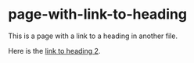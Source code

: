 # page-with-link-to-heading

This is a page with a link to a heading in another file.

Here is the [link to heading 2](new-name.md#heading-2).
